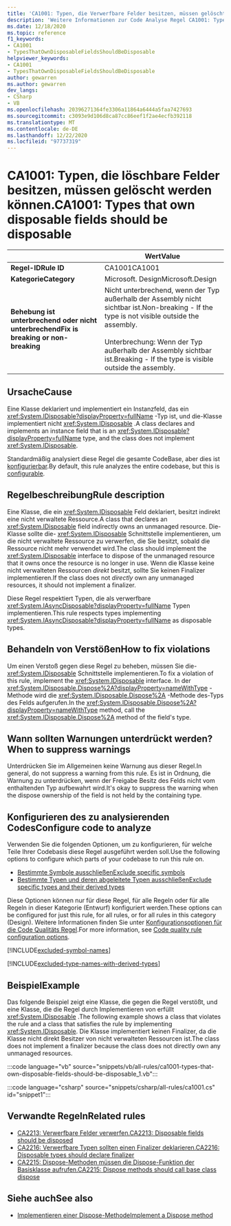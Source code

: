 ```yaml
---
title: 'CA1001: Typen, die Verwerfbare Felder besitzen, müssen gelöscht werden können (Code Analyse)'
description: 'Weitere Informationen zur Code Analyse Regel CA1001: Typen, die löschbare Felder besitzen, müssen gelöscht werden können'
ms.date: 12/18/2020
ms.topic: reference
f1_keywords:
- CA1001
- TypesThatOwnDisposableFieldsShouldBeDisposable
helpviewer_keywords:
- CA1001
- TypesThatOwnDisposableFieldsShouldBeDisposable
author: gewarren
ms.author: gewarren
dev_langs:
- CSharp
- VB
ms.openlocfilehash: 20396271364fe3306a11864a6444a5faa7427693
ms.sourcegitcommit: c3093e9d106d8ca87cc86eef1f2ae4ecfb392118
ms.translationtype: MT
ms.contentlocale: de-DE
ms.lasthandoff: 12/22/2020
ms.locfileid: "97737319"
---
```

# <a name="ca1001-types-that-own-disposable-fields-should-be-disposable"></a><span data-ttu-id="411b6-103">CA1001: Typen, die löschbare Felder besitzen, müssen gelöscht werden können.</span><span class="sxs-lookup"><span data-stu-id="411b6-103">CA1001: Types that own disposable fields should be disposable</span></span>

| | <span data-ttu-id="411b6-104">Wert</span><span class="sxs-lookup"><span data-stu-id="411b6-104">Value</span></span> |
|-|-|
| <span data-ttu-id="411b6-105">**Regel-ID**</span><span class="sxs-lookup"><span data-stu-id="411b6-105">**Rule ID**</span></span> |<span data-ttu-id="411b6-106">CA1001</span><span class="sxs-lookup"><span data-stu-id="411b6-106">CA1001</span></span>|
| <span data-ttu-id="411b6-107">**Kategorie**</span><span class="sxs-lookup"><span data-stu-id="411b6-107">**Category**</span></span> |<span data-ttu-id="411b6-108">Microsoft. Design</span><span class="sxs-lookup"><span data-stu-id="411b6-108">Microsoft.Design</span></span>|
| <span data-ttu-id="411b6-109">**Behebung ist unterbrechend oder nicht unterbrechend**</span><span class="sxs-lookup"><span data-stu-id="411b6-109">**Fix is breaking or non-breaking**</span></span> |<span data-ttu-id="411b6-110">Nicht unterbrechend, wenn der Typ außerhalb der Assembly nicht sichtbar ist.</span><span class="sxs-lookup"><span data-stu-id="411b6-110">Non-breaking - If the type is not visible outside the assembly.</span></span><br/><br/><span data-ttu-id="411b6-111">Unterbrechung: Wenn der Typ außerhalb der Assembly sichtbar ist.</span><span class="sxs-lookup"><span data-stu-id="411b6-111">Breaking - If the type is visible outside the assembly.</span></span>|

## <a name="cause"></a><span data-ttu-id="411b6-112">Ursache</span><span class="sxs-lookup"><span data-stu-id="411b6-112">Cause</span></span>

<span data-ttu-id="411b6-113">Eine Klasse deklariert und implementiert ein Instanzfeld, das ein <xref:System.IDisposable?displayProperty=fullName> -Typ ist, und die-Klasse implementiert nicht <xref:System.IDisposable> .</span><span class="sxs-lookup"><span data-stu-id="411b6-113">A class declares and implements an instance field that is an <xref:System.IDisposable?displayProperty=fullName> type, and the class does not implement <xref:System.IDisposable>.</span></span>

<span data-ttu-id="411b6-114">Standardmäßig analysiert diese Regel die gesamte CodeBase, aber dies ist [konfigurierbar](#configure-code-to-analyze).</span><span class="sxs-lookup"><span data-stu-id="411b6-114">By default, this rule analyzes the entire codebase, but this is [configurable](#configure-code-to-analyze).</span></span>

## <a name="rule-description"></a><span data-ttu-id="411b6-115">Regelbeschreibung</span><span class="sxs-lookup"><span data-stu-id="411b6-115">Rule description</span></span>

<span data-ttu-id="411b6-116">Eine Klasse, die ein <xref:System.IDisposable> Feld deklariert, besitzt indirekt eine nicht verwaltete Ressource.</span><span class="sxs-lookup"><span data-stu-id="411b6-116">A class that declares an <xref:System.IDisposable> field indirectly owns an unmanaged resource.</span></span> <span data-ttu-id="411b6-117">Die-Klasse sollte die- <xref:System.IDisposable> Schnittstelle implementieren, um die nicht verwaltete Ressource zu verwerfen, die Sie besitzt, sobald die Ressource nicht mehr verwendet wird.</span><span class="sxs-lookup"><span data-stu-id="411b6-117">The class should implement the <xref:System.IDisposable> interface to dispose of the unmanaged resource that it owns once the resource is no longer in use.</span></span> <span data-ttu-id="411b6-118">Wenn die Klasse keine nicht verwalteten Ressourcen *direkt* besitzt, sollte Sie keinen Finalizer implementieren.</span><span class="sxs-lookup"><span data-stu-id="411b6-118">If the class does not *directly* own any unmanaged resources, it should not implement a finalizer.</span></span>

<span data-ttu-id="411b6-119">Diese Regel respektiert Typen, die als verwerfbare <xref:System.IAsyncDisposable?displayProperty=fullName> Typen implementieren.</span><span class="sxs-lookup"><span data-stu-id="411b6-119">This rule respects types implementing <xref:System.IAsyncDisposable?displayProperty=fullName> as disposable types.</span></span>

## <a name="how-to-fix-violations"></a><span data-ttu-id="411b6-120">Behandeln von Verstößen</span><span class="sxs-lookup"><span data-stu-id="411b6-120">How to fix violations</span></span>

<span data-ttu-id="411b6-121">Um einen Verstoß gegen diese Regel zu beheben, müssen Sie die- <xref:System.IDisposable> Schnittstelle implementieren.</span><span class="sxs-lookup"><span data-stu-id="411b6-121">To fix a violation of this rule, implement the <xref:System.IDisposable> interface.</span></span> <span data-ttu-id="411b6-122">In der <xref:System.IDisposable.Dispose%2A?displayProperty=nameWithType> -Methode wird die <xref:System.IDisposable.Dispose%2A> -Methode des-Typs des Felds aufgerufen.</span><span class="sxs-lookup"><span data-stu-id="411b6-122">In the <xref:System.IDisposable.Dispose%2A?displayProperty=nameWithType> method, call the <xref:System.IDisposable.Dispose%2A> method of the field's type.</span></span>

## <a name="when-to-suppress-warnings"></a><span data-ttu-id="411b6-123">Wann sollten Warnungen unterdrückt werden?</span><span class="sxs-lookup"><span data-stu-id="411b6-123">When to suppress warnings</span></span>

<span data-ttu-id="411b6-124">Unterdrücken Sie im Allgemeinen keine Warnung aus dieser Regel.</span><span class="sxs-lookup"><span data-stu-id="411b6-124">In general, do not suppress a warning from this rule.</span></span> <span data-ttu-id="411b6-125">Es ist in Ordnung, die Warnung zu unterdrücken, wenn der Freigabe Besitz des Felds nicht vom enthaltenden Typ aufbewahrt wird.</span><span class="sxs-lookup"><span data-stu-id="411b6-125">It's okay to suppress the warning when the dispose ownership of the field is not held by the containing type.</span></span>

## <a name="configure-code-to-analyze"></a><span data-ttu-id="411b6-126">Konfigurieren des zu analysierenden Codes</span><span class="sxs-lookup"><span data-stu-id="411b6-126">Configure code to analyze</span></span>

<span data-ttu-id="411b6-127">Verwenden Sie die folgenden Optionen, um zu konfigurieren, für welche Teile Ihrer Codebasis diese Regel ausgeführt werden soll.</span><span class="sxs-lookup"><span data-stu-id="411b6-127">Use the following options to configure which parts of your codebase to run this rule on.</span></span>

- [<span data-ttu-id="411b6-128">Bestimmte Symbole ausschließen</span><span class="sxs-lookup"><span data-stu-id="411b6-128">Exclude specific symbols</span></span>](#exclude-specific-symbols)
- [<span data-ttu-id="411b6-129">Bestimmte Typen und deren abgeleitete Typen ausschließen</span><span class="sxs-lookup"><span data-stu-id="411b6-129">Exclude specific types and their derived types</span></span>](#exclude-specific-types-and-their-derived-types)

<span data-ttu-id="411b6-130">Diese Optionen können nur für diese Regel, für alle Regeln oder für alle Regeln in dieser Kategorie (Entwurf) konfiguriert werden.</span><span class="sxs-lookup"><span data-stu-id="411b6-130">These options can be configured for just this rule, for all rules, or for all rules in this category (Design).</span></span> <span data-ttu-id="411b6-131">Weitere Informationen finden Sie unter [Konfigurationsoptionen für die Code Qualitäts Regel](../code-quality-rule-options.md).</span><span class="sxs-lookup"><span data-stu-id="411b6-131">For more information, see [Code quality rule configuration options](../code-quality-rule-options.md).</span></span>

[!INCLUDE[excluded-symbol-names](~/includes/code-analysis/excluded-symbol-names.md)]

[!INCLUDE[excluded-type-names-with-derived-types](~/includes/code-analysis/excluded-type-names-with-derived-types.md)]

## <a name="example"></a><span data-ttu-id="411b6-132">Beispiel</span><span class="sxs-lookup"><span data-stu-id="411b6-132">Example</span></span>

<span data-ttu-id="411b6-133">Das folgende Beispiel zeigt eine Klasse, die gegen die Regel verstößt, und eine Klasse, die die Regel durch Implementieren von erfüllt <xref:System.IDisposable> .</span><span class="sxs-lookup"><span data-stu-id="411b6-133">The following example shows a class that violates the rule and a class that satisfies the rule by implementing <xref:System.IDisposable>.</span></span> <span data-ttu-id="411b6-134">Die Klasse implementiert keinen Finalizer, da die Klasse nicht direkt Besitzer von nicht verwalteten Ressourcen ist.</span><span class="sxs-lookup"><span data-stu-id="411b6-134">The class does not implement a finalizer because the class does not directly own any unmanaged resources.</span></span>

:::code language="vb" source="snippets/vb/all-rules/ca1001-types-that-own-disposable-fields-should-be-disposable_1.vb":::

:::code language="csharp" source="snippets/csharp/all-rules/ca1001.cs" id="snippet1":::

## <a name="related-rules"></a><span data-ttu-id="411b6-135">Verwandte Regeln</span><span class="sxs-lookup"><span data-stu-id="411b6-135">Related rules</span></span>

- [<span data-ttu-id="411b6-136">CA2213: Verwerfbare Felder verwerfen.</span><span class="sxs-lookup"><span data-stu-id="411b6-136">CA2213: Disposable fields should be disposed</span></span>](ca2213.md)
- [<span data-ttu-id="411b6-137">CA2216: Verwerfbare Typen sollten einen Finalizer deklarieren.</span><span class="sxs-lookup"><span data-stu-id="411b6-137">CA2216: Disposable types should declare finalizer</span></span>](ca2216.md)
- [<span data-ttu-id="411b6-138">CA2215: Dispose-Methoden müssen die Dispose-Funktion der Basisklasse aufrufen.</span><span class="sxs-lookup"><span data-stu-id="411b6-138">CA2215: Dispose methods should call base class dispose</span></span>](ca2215.md)

## <a name="see-also"></a><span data-ttu-id="411b6-139">Siehe auch</span><span class="sxs-lookup"><span data-stu-id="411b6-139">See also</span></span>

- [<span data-ttu-id="411b6-140">Implementieren einer Dispose-Methode</span><span class="sxs-lookup"><span data-stu-id="411b6-140">Implement a Dispose method</span></span>](../../../standard/garbage-collection/implementing-dispose.md)
